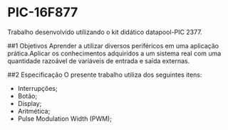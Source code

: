 # PIC-16F877

Trabalho desenvolvido utilizando o kit didático datapool-PIC 2377.

##1 Objetivos
Aprender a utilizar diversos periféricos em uma aplicação prática.Aplicar os conhecimentos adquiridos a um sistema real 
com uma quantidade razoável de variáveis de entrada e saída externas.

##2 Especificação
O presente trabalho utiliza dos seguintes itens:
* Interrupções;
* Botão;
* Display;
* Aritmética;
* Pulse Modulation Width (PWM);
